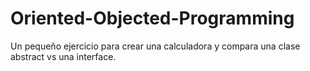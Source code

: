 # Oriented-Objected-Programming
Un pequeño ejercicio para crear una calculadora y compara una clase abstract vs una interface.
